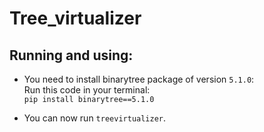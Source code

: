 # Tree_virtualizer


## Running and using:
- You need to install binarytree package of version `5.1.0`:
</br> Run this code in your terminal:
</br>`pip install binarytree==5.1.0`

- You can now run `treevirtualizer`.
